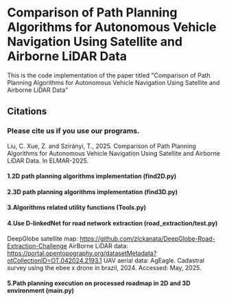 # Comparison of Path Planning Algorithms for Autonomous Vehicle Navigation Using Satellite and Airborne LiDAR Data
This is the code implementation of the paper titled "Comparison of Path
Planning Algorithms for Autonomous Vehicle Navigation Using Satellite
and Airborne LiDAR Data"

## Citations
### Please cite us if you use our programs.
Liu, C. Xue, Z. and Szirányi, T., 2025. Comparison of Path Planning Algorithms for Autonomous Vehicle Navigation Using Satellite and Airborne LiDAR Data. In ELMAR-2025.

#### 1.2D path planning algorithms implementation (find2D.py)
#### 2.3D path planning algorithms implementation (find3D.py)
#### 3.Algorithms related utility functions (Tools.py)
#### 4.Use D-linkedNet for road network extraction (road_extraction/test.py)
DeepGlobe satellite map: https://github.com/zlckanata/DeepGlobe-Road-Extraction-Challenge
AirBorne LiDAR data: https://portal.opentopography.org/datasetMetadata?otCollectionID=OT.042024.2193.1
UAV aerial data:  AgEagle. Cadastral survey using the ebee x drone in brazil, 2024. Accessed: May, 2025.
#### 5.Path planning execution on processed roadmap in 2D and 3D environment (main.py)
